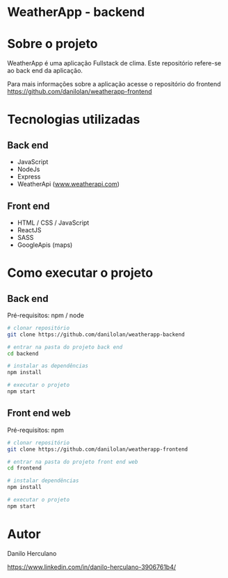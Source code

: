 # WeatherApp - backend

# Sobre o projeto

WeatherApp é uma aplicação Fullstack de clima. Este repositório refere-se ao back end da aplicação.

Para mais informações sobre a aplicação acesse o repositório do frontend https://github.com/danilolan/weatherapp-frontend

# Tecnologias utilizadas
## Back end
- JavaScript
- NodeJs
- Express
- WeatherApi (www.weatherapi.com)

## Front end
- HTML / CSS / JavaScript
- ReactJS
- SASS
- GoogleApis (maps)

# Como executar o projeto

## Back end
Pré-requisitos: npm / node

```bash
# clonar repositório
git clone https://github.com/danilolan/weatherapp-backend

# entrar na pasta do projeto back end
cd backend

# instalar as dependências
npm install

# executar o projeto
npm start
```

## Front end web
Pré-requisitos: npm 

```bash
# clonar repositório
git clone https://github.com/danilolan/weatherapp-frontend

# entrar na pasta do projeto front end web
cd frontend

# instalar dependências
npm install

# executar o projeto
npm start
```

# Autor

Danilo Herculano

https://www.linkedin.com/in/danilo-herculano-3906761b4/

